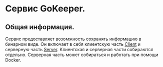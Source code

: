 # Сервис GoKeeper.
## Общая информация.

Сервис предоставляет возомжность сохранять информацию в бинарном виде. Он включает в себя клиентскую часть [Client](/Client/README.md) и серверную часть [Server](/Server/README.md). Клиентская и серверная части собираются отдельно. Серверная часть может собираться и работать при помощи Docker.
